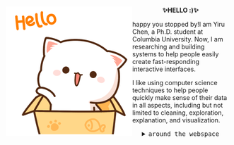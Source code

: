 <p align="left">
<img src="https://github.com/Ireneruru/Ireneruru/blob/main/hewwo.gif" align="left">
<p align="center"><strong>✨HELLO :)✨</strong></p>
<p align="left">happy you stopped by!I am Yiru Chen, a Ph.D. student at Columbia University. Now, I am researching and building systems to help people easily create fast-responding interactive interfaces.  

I like using computer science techniques to help people quickly make sense of their data in all aspects, including but not limited to cleaning, exploration, explanation, and visualization.  </p>
</p>


<details>
<summary align="center"><samp>around the webspace</samp></summary>    
  <p align="center">
  <a href="https://twitter.com/Yiru__Chen"><kbd>wanna see my twitter?</kbd></a>
  <a href="https://www.cs.columbia.edu/~chen1ru/"><kbd>maybe my website?</kbd></a>
  </p>
